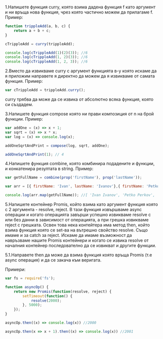 1.Напишете функция curry, която взима дадена функция f като аргумент и ни връща нова функция, чрез която частично можем да прилагаме f.
Пример:
```js
function trippleAdd(a, b, c) {
    return a + b + c;
}

cTrippleAdd = curry(trippleAdd);

console.log(cTrippleAdd(1)(2)(3)); //6
console.log(cTrippleAdd(1, 2)(3)); //6
console.log(cTrippleAdd(1, 2, 3)); //6
```
2.Вместо да извикваме curry с аргумент функцията в-у която искаме да я приложим направете я директно да можем да я извикваме от самата функция.
Пример:
```js
var cTrippleAdd = trippleAdd.curry();
```
curry трябва да може да се извика от абсолютно всяка функция, която си създадем.

3.Напишете функция compose която ни прави композиция от n на брой функции.
Пример:
```js
var addOne = (x) => x + 1;
var sqrt = (x) => x * x;
var log = (x) => console.log(x);

addOneSqrtAndPrint = compose(log, sqrt, addOne);

addOneSqrtAndPrint(1); // 4
```
4.Напишете функция combine, която комбинира подадените и функции, и конкатенира резултата в string.
Пример:
```js
var getFullName = combine(prop('firstName'), prop('lastName'));

var arr = [{ firstName: 'Ivan', lastName: 'Ivanov'},{ firstName: 'Petko', lastName: 'Perkov'},{ firstName: 'Alexander', lastName: 'Alexandrov'}];

console.log(arr.map(getFullName)); //[ 'Ivan Ivanov', 'Petko Perkov', 'Alexander Alexandrov' ]
```
5.Напишете контейнер Promis, който взима като аргумент функция която с 2 аргумента - resolve, reject. В тази функция извършваме async операции и когато операцията завърши успешно извикваме resolve с или без данни в зависимост от операцията, а при грешка извикваме reject с грешката. Освен това нека контейтера има метод then, който взима функция която се set-ва на вътрешно свойство resolve. Също имаме и за catch за reject. Искаме да имаме възможност да навръзваме нашите Promis контейнери и когато се извика resolve от началния контейнер последователно да се извикват и другите функции.

5.1.Направете then да може да взима функция която връща Promis (т.е async операция) и да се закача към веригата.

Примери:
```js
var fs = require('fs');

function asyncOp() {
    return new Promis(function(resolve, reject) {
        setTimeout(function() {
            resolve(2000);
        }, 5000);
    });
}

asyncOp.then((x) => console.log(x)) //2000

asyncOp.then(x => x + 1).then((x) => console.log(x)) //2001
```
